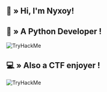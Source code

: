 ## <a id="HI"></a>👋 » Hi, I'm Nyxoy!

## <a id="PYTHON"></a>🤖 » A Python Developer !
<img src="https://cdn3.emoji.gg/emojis/1349-python.png" alt="TryHackMe">

## <a id="CTF"></a>💻 » Also a CTF enjoyer !
<img src="https://tryhackme-badges.s3.amazonaws.com/Nyxoy201.png" alt="TryHackMe">
